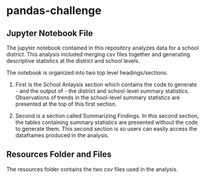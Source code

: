 # pandas-challenge

## Jupyter Notebook File
The jupyter notebook contained in this repository analyzes data for a school district. This analysis included merging csv files together and generating descriptive statistics at the district and school levels. 



The notebook is organized into two top level headings/sections. 
1. First is the School Anlaysis section which contains the code to generate - and the output of - the district and school-level summary statistics. Observations of trends in the school-level summary statistics are presented at the top of this first section. 

2. Second is a section called Summarizing Findings. In this second section, the tables containing summary statistics are presented without the code to generate them. This second section is so users can easily access the dataframes produced in the analysis. 


## Resources Folder and Files
The resources folder contains the two csv files used in the analysis.
